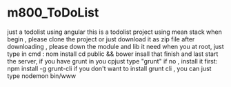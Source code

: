 # m800_ToDoList
just a todolist using angular
this is a todolist project using mean stack
when begin , please clone the project or just download it as zip file 
after downloading , please down the module and lib it need
when you at root, just type in cmd :
nom install 
cd  public && bower insall 
that finish and last start the server,
if you have grunt in you cpjust type "grunt"
if no , install it first:
npm install -g grunt-cli
if you don't want to install grunt cli , you can just type
nodemon bin/www
